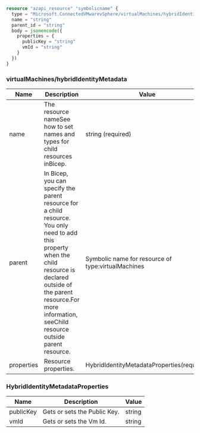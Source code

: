 ```terraform
resource "azapi_resource" "symbolicname" {
  type = "Microsoft.ConnectedVMwarevSphere/virtualMachines/hybridIdentityMetadata@2022-07-15-preview"
  name = "string"
  parent_id = "string"
  body = jsonencode({
    properties = {
      publicKey = "string"
      vmId = "string"
    }
  })
}

```

### virtualMachines/hybridIdentityMetadata

| Name | Description | Value |
|-|-|-|
| name | The resource nameSee how to set names and types for child resources inBicep. | string (required) |
| parent | In Bicep, you can specify the parent resource for a child resource. You only need to add this property when the child resource is declared outside of the parent resource.For more information, seeChild resource outside parent resource. | Symbolic name for resource of type:virtualMachines |
| properties | Resource properties. | HybridIdentityMetadataProperties(required) |


### HybridIdentityMetadataProperties

| Name | Description | Value |
|-|-|-|
| publicKey | Gets or sets the Public Key. | string |
| vmId | Gets or sets the Vm Id. | string |


